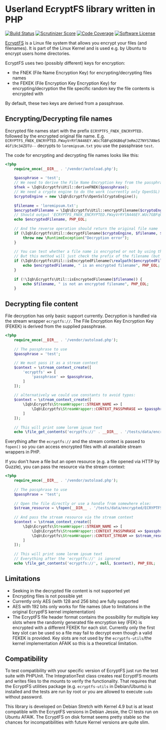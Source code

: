 Userland EcryptFS library written in PHP
========================================

[![Build Status](https://travis-ci.org/iqb/ecryptfs.png?branch=master)](https://travis-ci.org/iqb/ecryptfs)
[![Scrutinizer Score](https://scrutinizer-ci.com/g/iqb/ecryptfs/badges/quality-score.png?b=master)](https://scrutinizer-ci.com/g/iqb/ecryptfs)
[![Code Coverage](https://scrutinizer-ci.com/g/iqb/ecryptfs/badges/coverage.png?b=master)](https://scrutinizer-ci.com/g/iqb/ecryptfs)
[![Software License](https://img.shields.io/badge/License-LGPL%20V3-brightgreen.svg?style=flat-square)](LICENSE)

[EcryptFS](http://ecryptfs.org/) is a Linux file system that allows you encrypt your files (and filenames).
It is part of the Linux Kernel and is used e.g. by Ubuntu to encrypt users home directories.

EcryptFS uses two (possibly different) keys for encryption:
- the FNEK (File Name Encryption Key) for encrypting/decrypting files names
- the FEKEK (File Encryption Key Encryption Key) for encrypting/decryption the file specific random key the file contents is encrypted with 

By default, these two keys are derived from a passphrase.

Encrypting/Decrypting file names
--------------------------------

Encrypted file names start with the prefix `ECRYPTFS_FNEK_ENCRYPTED.` followed by the encrypted original file name.
E.g. `ECRYPTFS_FNEK_ENCRYPTED.FWayVrRYlN446EY.WUc7GBFqG9GB6qF3eRmJZ7NYS7ANeS4Gfi9c34ZDTU--` decrypts to `loremipsum.txt` you use the passphrase `test`.

The code for encrypting and decrypting file names looks like this:

```php
<?php
    require_once(__DIR__ . '/vendor/autoload.php');
    
    $passphrase = 'test';
    // We need to derive the File Name Encryption key from the passphrase        
    $fnek = \Iqb\Ecryptfs\Util::deriveFNEK($passphrase);
    // We need a crypto engine to do the work (currently only OpenSSL)
    $cryptoEngine = new \Iqb\Ecryptfs\OpenSslCryptoEngine();
    
    $filename = 'loremipsum.txt';
    $encryptedFilename = \Iqb\Ecryptfs\Util::encryptFilename($cryptoEngine, $filename, $fnek);
    // Should output 'ECRYPTFS_FNEK_ENCRYPTED.FWayVrRYlN446EY.WUc7GBFqG9GB6qF3eRmJZ7NYS7ANeS4Gfi9c34ZDTU--'
    echo $encryptedFilename, PHP_EOL;
                     
    // And the reverse operation should return the original file name
    if (\Iqb\Ecryptfs\Util::decryptFilename($cryptoEngine, $filename, $fnek) !== $filename) {
        throw new \RuntimeException("Decryption error");
    }
    
    // You can test whether a file name is encrypted or not by using the isEncryptedFilename method.
    // But this method will just check the prefix of the filename (but works even if the file name contains a directory):
    if (\Iqb\Ecryptfs\Util::isEncryptedFilename(\realpath($encryptedFilename))) {
        echo $encryptedFilename, " is an encrypted filename", PHP_EOL;        
    }
    
    if (!\Iqb\Ecryptfs\Util::isEncryptedFilename($filename)) {
        echo $filename, " is not an encrypted filename", PHP_EOL;        
    }
```

        
Decrypting file content
-----------------------

File decryption has only basic support currently.
Decryption is handled via the stream wrapper `ecryptfs://`.
The File Encryption Key Encryption Key (FEKEK) is derived from the supplied passphrase.

```php
<?php
    require_once(__DIR__ . '/vendor/autoload.php');
    
    // The passphrase to use
    $passphrase = 'test';
    
    // We must pass it as a stream context
    $context = \stream_context_create([
        'ecryptfs' => [
            'passphrase' => $passphrase,
        ]
    ]);
    
    // alternatively we could use constants to avoid typos:
    $context = \stream_context_create([
        \Iqb\Ecryptfs\StreamWrapper::STREAM_NAME => [
            \Iqb\Ecryptfs\StreamWrapper::CONTEXT_PASSPHRASE => $passphrase,
        ]
    ]);
    
    // This will print some lorem ipsum text
    echo \file_get_contents('ecryptfs://' . __DIR__ . '/tests/data/encrypted/ECRYPTFS_FNEK_ENCRYPTED.FWayVrRYlN446EY.WUc7GBFqG9GB6qF3eRmJZ7NYS7ANeS4Gfi9c34ZDTU--', null, $context), PHP_EOL;
```

Everything after the `ecryptfs://` and the stream context is passed to `fopen()` so you can access encrypted files with all available stream wrappers in PHP.

If you don't have a file but an open resource (e.g. a file opened via HTTP by Guzzle), you can pass the resource via the stream context:

```php
<?php
    require_once(__DIR__ . '/vendor/autoload.php');
    
    // The passphrase to use
    $passphrase = 'test';
    
    // Open the file directly or use a handle from somewhere else:
    $stream_resource = \fopen(__DIR__ . '/tests/data/encrypted/ECRYPTFS_FNEK_ENCRYPTED.FWayVrRYlN446EY.WUc7GBFqG9GB6qF3eRmJZ7NYS7ANeS4Gfi9c34ZDTU--', 'r');
    
    // And pass the stream resource via the stream context
    $context = \stream_context_create([
        \Iqb\Ecryptfs\StreamWrapper::STREAM_NAME => [
            \Iqb\Ecryptfs\StreamWrapper::CONTEXT_PASSPHRASE => $passphrase,
            \Iqb\Ecryptfs\StreamWrapper::CONTEXT_STREAM => $stream_resource,
        ]
    ]);
    
    // This will print some lorem ipsum text
    // Everything after the 'ecryptfs://' is ignored
    echo \file_get_contents('ecryptfs://', null, $context), PHP_EOL;
```

Limitations
-----------

- Seeking in the decrypted file content is not supported yet
- Encrypting files is not possible yet
- Currently only AES (with 128 and 256 bits) are fully supported
- AES with 192 bits only works for file names (due to limitations in the original EcryptFS kernel implementation)
- The EcryptFS file header format contains the possibility for multiple key slots
  where the randomly generated file encryption key (FEK) is encrypted with a different FEKEK for each slot.
  Currently only the first key slot can be used so a file may fail to decrypt even though a valid FEKEK is provided. 
  Key slots are not used by the `ecryptfs-utils`/the kernel implementation AFAIK so this is a theoretical limitation.

Compatibility
-------------

To test compatibility with your specific version of EcryptFS just run the test suite with PHPUnit.
The IntegrationTest class creates real EcryptFS mounts and writes files to the mounts to verify the functionality.
That requires that the EcryptFS utilities package (e.g. `ecryptfs-utils` in Debian/Ubuntu) is installed and the tests
are run by root or you are allowed to execute `sudo` without password. 

This library is developed on Debian Stretch with Kernel 4.9 but is at least compatible with the EcryptFS versions in Debian Jessie, the CI tests run on Ubuntu AFAIK.
The EcryptFS on disk format seems pretty stable so the chances for incompatibilities with future Kernel versions are quite slim.
